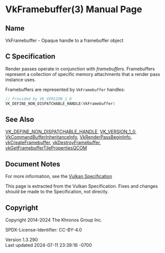 # VkFramebuffer(3) Manual Page

## Name

VkFramebuffer - Opaque handle to a framebuffer object



## <a href="#_c_specification" class="anchor"></a>C Specification

Render passes operate in conjunction with *framebuffers*. Framebuffers
represent a collection of specific memory attachments that a render pass
instance uses.

Framebuffers are represented by `VkFramebuffer` handles:

``` c
// Provided by VK_VERSION_1_0
VK_DEFINE_NON_DISPATCHABLE_HANDLE(VkFramebuffer)
```

## <a href="#_see_also" class="anchor"></a>See Also

[VK_DEFINE_NON_DISPATCHABLE_HANDLE](https://registry.khronos.org/vulkan/specs/1.3-extensions/man/html/VK_DEFINE_NON_DISPATCHABLE_HANDLE.html),
[VK_VERSION_1_0](https://registry.khronos.org/vulkan/specs/1.3-extensions/man/html/VK_VERSION_1_0.html),
[VkCommandBufferInheritanceInfo](https://registry.khronos.org/vulkan/specs/1.3-extensions/man/html/VkCommandBufferInheritanceInfo.html),
[VkRenderPassBeginInfo](https://registry.khronos.org/vulkan/specs/1.3-extensions/man/html/VkRenderPassBeginInfo.html),
[vkCreateFramebuffer](https://registry.khronos.org/vulkan/specs/1.3-extensions/man/html/vkCreateFramebuffer.html),
[vkDestroyFramebuffer](https://registry.khronos.org/vulkan/specs/1.3-extensions/man/html/vkDestroyFramebuffer.html),
[vkGetFramebufferTilePropertiesQCOM](https://registry.khronos.org/vulkan/specs/1.3-extensions/man/html/vkGetFramebufferTilePropertiesQCOM.html)

## <a href="#_document_notes" class="anchor"></a>Document Notes

For more information, see the <a
href="https://registry.khronos.org/vulkan/specs/1.3-extensions/html/vkspec.html#VkFramebuffer"
target="_blank" rel="noopener">Vulkan Specification</a>

This page is extracted from the Vulkan Specification. Fixes and changes
should be made to the Specification, not directly.

## <a href="#_copyright" class="anchor"></a>Copyright

Copyright 2014-2024 The Khronos Group Inc.

SPDX-License-Identifier: CC-BY-4.0

Version 1.3.290  
Last updated 2024-07-11 23:39:16 -0700
